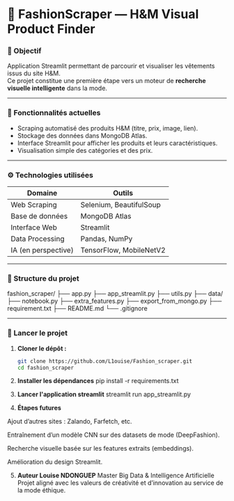 # 👗 FashionScraper — H&M Visual Product Finder

### 🎯 Objectif
Application Streamlit permettant de parcourir et visualiser les vêtements issus du site H&M.  
Ce projet constitue une première étape vers un moteur de **recherche visuelle intelligente** dans la mode.

---

### 🧩 Fonctionnalités actuelles
- Scraping automatisé des produits H&M (titre, prix, image, lien).  
- Stockage des données dans MongoDB Atlas.  
- Interface Streamlit pour afficher les produits et leurs caractéristiques.  
- Visualisation simple des catégories et des prix.

---

### ⚙️ Technologies utilisées
| Domaine | Outils |
|----------|--------|
| Web Scraping | Selenium, BeautifulSoup |
| Base de données | MongoDB Atlas |
| Interface Web | Streamlit |
| Data Processing | Pandas, NumPy |
| IA (en perspective) | TensorFlow, MobileNetV2 |

---

### 🧱 Structure du projet
fashion_scraper/
├── app.py
├── app_streamlit.py
├── utils.py
├── data/
├── notebook.py
├── extra_features.py
├── export_from_mongo.py
├── requirement.txt
├── README.md
└── .gitignore


---

### 🚀 Lancer le projet

1. **Cloner le dépôt :**
   ```bash
   git clone https://github.com/L1ouise/Fashion_scraper.git
   cd fashion_scraper
2. **Installer les dépendances**
   pip install -r requirements.txt
3. **Lancer l'application streamlit**
   streamlit run app_streamlit.py

4. **Étapes futures**

Ajout d’autres sites : Zalando, Farfetch, etc.

Entraînement d’un modèle CNN sur des datasets de mode (DeepFashion).

Recherche visuelle basée sur les features extraits (embeddings).

Amélioration du design Streamlit.

5. **Auteur Louise NDONGUEP**
Master Big Data & Intelligence Artificielle
Projet aligné avec les valeurs de créativité et d’innovation au service de la mode éthique.
